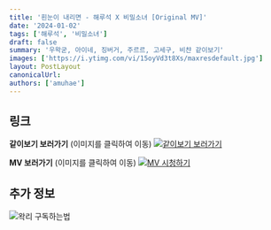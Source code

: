 ```yaml
---
title: '흰눈이 내리면 - 해루석 X 비밀소녀 [Original MV]'
date: '2024-01-02'
tags: ['해루석', '비밀소녀']
draft: false
summary: '우왁굳, 아이네, 징버거, 주르르, 고세구, 비챤 같이보기'
images: ['https://i.ytimg.com/vi/15oyVd3t8Xs/maxresdefault.jpg']
layout: PostLayout
canonicalUrl:
authors: ['amuhae']
---
```


## 링크

**같이보기 보러가기** (이미지를 클릭하여 이동)
[![같이보기 보러가기](https://cdn.discordapp.com/attachments/1136601898116464710/1137050327938506852/logo.png)](https://cafe.naver.com/steamindiegame/14307136)

**MV 보러가기** (이미지를 클릭하여 이동)
[![MV 시청하기](https://i.ytimg.com/vi/15oyVd3t8Xs/maxresdefault.jpg)](https://youtu.be/15oyVd3t8Xs?si=JJ2XswJ4mXU-a6L6)

## 추가 정보

![왁리 구독하는법](https://cdn.discordapp.com/attachments/1136601898116464710/1137049857136267374/--2cut.gif)
